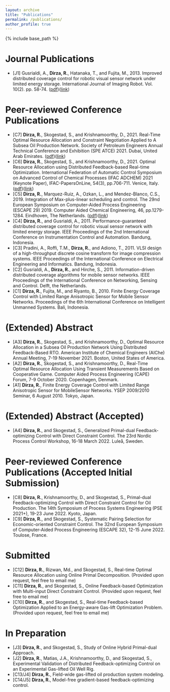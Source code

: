 ```yaml
---
layout: archive
title: "Publications"
permalink: /publications/
author_profile: true
---
```


{% include base_path %}

Journal Publications
======
* [J1] Gusrialdi, A., **Dirza, R.**, Hatanaka, T., and Fujita, M., 2013. Improved distributed coverage control for robotic visual sensor network under limited energy storage. International Journal of Imaging Robot. Vol. 10(2). pp. 58-74. ([pdf](https://www.dropbox.com/s/cd4cw3xp2hp3xcj/AGRDTHMF2013.pdf?dl=0))([link](http://www.ceser.in/ceserp/index.php/iji/article/view/2868))

Peer-reviewed Conference Publications
======
* [C7] **Dirza, R.**, Skogestad, S., and Krishnamoorthy, D., 2021. Real-Time Optimal Resource Allocation and Constraint Negotiation Applied to A Subsea Oil Production Network. Society of Petroleum Engineers Annual Technical Conference and Exhibition (SPE ATCE) 2021. Dubai, United Arab Emirates. ([pdf](https://www.dropbox.com/s/8mt47ibqdw82s0h/spe-206102-ms.pdf?dl=0))([link](https://onepetro.org/SPEATCE/proceedings/21ATCE/2-21ATCE/D021S032R004/469411))
* [C6] **Dirza, R.**, Skogestad, S., and Krishnamoorthy, D., 2021. Optimal Resource Allocation using Distributed Feedback-based Real-time Optimization. International Federation of Automatic Control Symposium on Advanced Control of Chemical Processes (IFAC ADCHEM) 2021 (Keynote Paper), IFAC-PapersOnLine, 54(3), pp.706-711. Venice, Italy. ([pdf](https://www.dropbox.com/s/7yawn2rohhx1izr/IFACADCHEM_RDSSDK2021.pdf?dl=0))([link](https://www.sciencedirect.com/science/article/pii/S2405896321010983))
* [C5] **Dirza, R.**, Marquez-Ruiz, A., Ozkan, L., and Mendez-Blanco, C.S., 2019. Integration of Max-plus-linear scheduling and control. The 29nd European Symposium on Computer-Aided Process Engineering (ESCAPE 29) 2019. Computer Aided Chemical Engineering, 46, pp.1279-1284. Eindhoven, The Netherlands. ([pdf](https://www.dropbox.com/s/lut9w7ziyyeex5k/ESCAPE29.pdf?dl=0))([link](https://www.sciencedirect.com/science/article/abs/pii/B9780128186343502149))
* [C4] **Dirza, R.**, and Gusrialdi, A., 2011. Performance-guaranteed distributed coverage control for robotic visual sensor network with limited energy storage. IEEE Proceedings of the 2nd International Conference on Instrumentation Control and Automation. Bandung, Indonesia.
* [C3] Pradini, A., Roffi, T.M., **Dirza, R.**, and Adiono, T., 2011. VLSI design of a high-throughput discrete cosine transform for image compression systems. IEEE Proceedings of the International Conference on Electrical Engineering and Informatics. Bandung, Indonesia.
* [C2] Gusrialdi, A., **Dirza, R.**, and Hirche, S., 2011. Information-driven distributed coverage algorithms for mobile sensor networks. IEEE Proceedings of the International Conference on Networking, Sensing and Control. Delft, the Netherlands.
* [C1] **Dirza, R.**, Fujita, M., and Riyanto, B., 2010. Finite Energy Coverage Control with Limited Range Anisotropic Sensor for Mobile Sensor Networks. Proceedings of the 6th International Conference on Intelligent Unmanned Systems. Bali, Indonesia.

(Extended) Abstract 
======
* [A3] **Dirza, R.**, Skogestad, S., and Krishnamoorthy, D., Optimal Resource Allocation in a Subsea Oil Production Network Using Distributed Feedback-Based RTO. American Institute of Chemical Engineers (AIChe) Annual Meeting, 7-19 November 2021. Boston, United States of America.
* [A2] **Dirza, R.**, Skogestad, S., and Krishnamoorthy, D., Real-Time Optimal Resource Allocation Using Transient Measurements Based on Cooperative Game. Computer Aided Process Engineering (CAPE) Forum, 7-9 October 2020. Copenhagen, Denmark.
* [A1] **Dirza, R.**, Finite Energy Coverage Control with Limited Range Anisotropic Sensor for MobileSensor Networks.  YSEP 2009/2010 Seminar, 6 August 2010.  Tokyo, Japan.

(Extended) Abstract (Accepted)
======
* [A4] **Dirza, R.**, and Skogestad, S., Generalized Primal-dual Feedback-optimizing Control with Direct Constraint Control. The 23rd Nordic Process Control Workshop, 16-18 March 2022. Luleå, Sweden.

Peer-reviewed Conference Publications (Accepted Initial Submission)
======
* [C8] **Dirza, R.**, Krishnamoorthy, D., and Skogestad, S., Primal-dual Feedback-optimizing Control with Direct Constraint Control for Oil Production. The 14th Symposium of Process Systems Engineering (PSE 2021+), 19-23 June 2022. Kyoto, Japan.
* [C9] **Dirza, R.**, and Skogestad, S., Systematic Pairing Selection for Economic-oriented Constraint Control. The 32nd European Symposium of Computer-Aided Process Engineering (ESCAPE 32), 12-15 June 2022. Toulose, France.

Submitted 
======
* [C12] **Dirza, R.**, Rizwan, Md., and Skogestad, S., Real-time Optimal Resource Allocation using Online Primal Decomposition. (Provided upon request, feel free to email me)
* [C11] **Dirza, R.**, and Skogestad, S., Online Feedback-based Optimization with Multi-input Direct Constraint Control. (Provided upon request, feel free to email me) 
* [C10] **Dirza, R.**, and Skogestad, S., Real-time Feedback-based Optimization Applied to an Energy-aware Gas-lift Optimization Problem. (Provided upon request, feel free to email me) 

In Preparation
======
* [J3] **Dirza, R.**, and Skogestad, S., Study of Online Hybrid Primal-dual Approach. 
* [J2] **Dirza, R.**, Matias, J.A., Krishnamoorthy, D., and Skogestad, S., Experimental Validation of Distributed Feedback-optimizing Control on an Experimental Gas-lifted Oil Well Rig. 
* [C13/J4] **Dirza, R.**, Field-wide gas-lifted oil production system modeling. 
* [C14/J5] **Dirza, R.**, Model-free gradient-based feedback-optimizing control.


<!-- This content will not appear in the rendered Markdown -->

<!--{% if author.googlescholar %}
  You can also find my articles on <u><a href="{{author.googlescholar}}">my Google Scholar profile</a>.</u>
{% endif %}

{% include base_path %}

{% for post in site.publications reversed %}
  {% include archive-single.html %}
{% endfor %}-->
